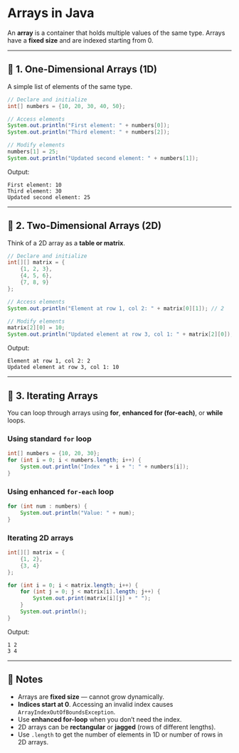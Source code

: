 # Arrays in Java

An **array** is a container that holds multiple values of the same type.
Arrays have a **fixed size** and are indexed starting from 0.

---

## 🔹 1. One-Dimensional Arrays (1D)

A simple list of elements of the same type.

```java
// Declare and initialize
int[] numbers = {10, 20, 30, 40, 50};

// Access elements
System.out.println("First element: " + numbers[0]);
System.out.println("Third element: " + numbers[2]);

// Modify elements
numbers[1] = 25;
System.out.println("Updated second element: " + numbers[1]);
```

Output:

```
First element: 10
Third element: 30
Updated second element: 25
```

---

## 🔹 2. Two-Dimensional Arrays (2D)

Think of a 2D array as a **table or matrix**.

```java
// Declare and initialize
int[][] matrix = {
    {1, 2, 3},
    {4, 5, 6},
    {7, 8, 9}
};

// Access elements
System.out.println("Element at row 1, col 2: " + matrix[0][1]); // 2

// Modify elements
matrix[2][0] = 10;
System.out.println("Updated element at row 3, col 1: " + matrix[2][0]);
```

Output:

```
Element at row 1, col 2: 2
Updated element at row 3, col 1: 10
```

---

## 🔹 3. Iterating Arrays

You can loop through arrays using **for**, **enhanced for (for-each)**, or **while** loops.

### Using standard `for` loop

```java
int[] numbers = {10, 20, 30};
for (int i = 0; i < numbers.length; i++) {
    System.out.println("Index " + i + ": " + numbers[i]);
}
```

### Using enhanced `for-each` loop

```java
for (int num : numbers) {
    System.out.println("Value: " + num);
}
```

### Iterating 2D arrays

```java
int[][] matrix = {
    {1, 2},
    {3, 4}
};

for (int i = 0; i < matrix.length; i++) {
    for (int j = 0; j < matrix[i].length; j++) {
        System.out.print(matrix[i][j] + " ");
    }
    System.out.println();
}
```

Output:

```
1 2
3 4
```

---

## 🔑 Notes

* Arrays are **fixed size** — cannot grow dynamically.
* **Indices start at 0**. Accessing an invalid index causes `ArrayIndexOutOfBoundsException`.
* Use **enhanced for-loop** when you don’t need the index.
* 2D arrays can be **rectangular** or **jagged** (rows of different lengths).
* Use `.length` to get the number of elements in 1D or number of rows in 2D arrays.
